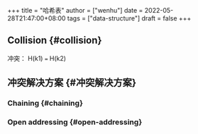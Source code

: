 +++
title = "哈希表"
author = ["wenhu"]
date = 2022-05-28T21:47:00+08:00
tags = ["data-structure"]
draft = false
+++

## Collision {#collision}

冲突： H(k1) `=` H(k2)


## 冲突解决方案 {#冲突解决方案}


### Chaining {#chaining}


### Open addressing {#open-addressing}
